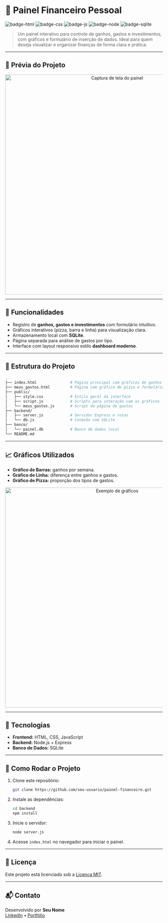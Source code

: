 
# 💸 Painel Financeiro Pessoal

![badge-html](https://img.shields.io/badge/HTML-5-orange?logo=html5)
![badge-css](https://img.shields.io/badge/CSS-3-blue?logo=css3)
![badge-js](https://img.shields.io/badge/JavaScript-ES6-yellow?logo=javascript)
![badge-node](https://img.shields.io/badge/Node.js-Backend-green?logo=node.js)
![badge-sqlite](https://img.shields.io/badge/SQLite-Banco%20de%20Dados-blue?logo=sqlite)

> Um painel interativo para controle de ganhos, gastos e investimentos, com gráficos e formulário de inserção de dados. Ideal para quem deseja visualizar e organizar finanças de forma clara e prática.

---

## 📸 Prévia do Projeto

<!-- Adicione aqui uma imagem do painel principal -->
<p align="center">
  <img src="IMAGENS/captura-principal.png" alt="Captura de tela do painel" width="700"/>
</p>

---

## 🧩 Funcionalidades

- Registro de **ganhos, gastos e investimentos** com formulário intuitivo.
- Gráficos interativos (pizza, barra e linha) para visualização clara.
- Armazenamento local com **SQLite**.
- Página separada para análise de gastos por tipo.
- Interface com layout responsivo estilo **dashboard moderno**.

---

## 📂 Estrutura do Projeto

```bash
.
├── index.html               # Página principal com gráficos de ganhos e diferença
├── meus_gastos.html         # Página com gráfico de pizza e formulário de gastos
├── public/
│   ├── style.css            # Estilo geral da interface
│   ├── script.js            # Scripts para interação com os gráficos
│   └── meus_gastos.js       # Script da página de gastos
├── backend/
│   ├── server.js            # Servidor Express e rotas
│   └── db.js                # Conexão com SQLite
├── banco/
│   └── painel.db            # Banco de dados local
└── README.md
```

---

## 📈 Gráficos Utilizados

- **Gráfico de Barras:** ganhos por semana.
- **Gráfico de Linha:** diferença entre ganhos e gastos.
- **Gráfico de Pizza:** proporção dos tipos de gastos.

<!-- Espaço para uma imagem com todos os gráficos -->
<p align="center">
  <img src="IMAGENS/graficos-exemplo.png" alt="Exemplo de gráficos" width="700"/>
</p>

---

## 💾 Tecnologias

- **Frontend:** HTML, CSS, JavaScript
- **Backend:** Node.js + Express
- **Banco de Dados:** SQLite

---

## 🚀 Como Rodar o Projeto

1. Clone este repositório:
   ```bash
   git clone https://github.com/seu-usuario/painel-financeiro.git
   ```
2. Instale as dependências:
   ```bash
   cd backend
   npm install
   ```
3. Inicie o servidor:
   ```bash
   node server.js
   ```
4. Acesse `index.html` no navegador para iniciar o painel.

---

## 📌 Licença

Este projeto está licenciado sob a [Licença MIT](./LICENSE).

---

## 📬 Contato

Desenvolvido por **Seu Nome**  
[LinkedIn](https://linkedin.com/in/seu-perfil) • [Portfólio](https://seuportfolio.com)
